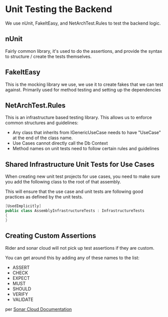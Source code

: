 # Unit Testing the Backend
We use nUnit, FakeItEasy, and NetArchTest.Rules to test the backend logic.

## nUnit
Fairly common library, it's used to do the assertions, and provide the syntax to structure / create the tests themselves.

## FakeItEasy
This is the mocking library we use, we use it to create fakes that we can test against.  Primarily used for method testing
and setting up the dependencies

## NetArchTest.Rules
This is an infrastructure based testing library.  This allows us to enforce common structures and guidelines:
- Any class that inherits from IGenericUseCase needs to have "UseCase" at the end of the class name.
- Use Cases cannot directly call the Db Context
- Method names on unit tests need to follow certain rules and guidelines

## Shared Infrastructure Unit Tests for Use Cases
When creating new unit test projects for use cases, you need to make sure you add the following class to the root of
that assembly.

This will ensure that the use case and unit tests are following good practices as defined by the unit tests.

```csharp
[UsedImplicitly]
public class AssemblyInfrastructureTests : InfrastructureTests
{
}
```

## Creating Custom Assertions
Rider and sonar cloud will not pick up test assertions if they are custom.

You can get around this by adding any of these names to the list:
- ASSERT
- CHECK
- EXPECT
- MUST
- SHOULD
- VERIFY
- VALIDATE

per [Sonar Cloud Documentation](https://community.sonarsource.com/t/how-to-mark-custom-methods-as-assertion-methods-in-c/31437/2)